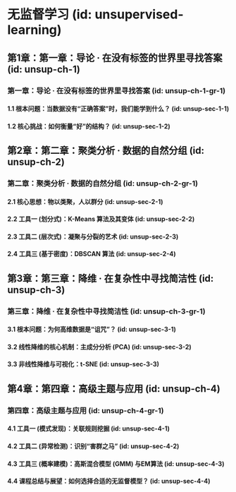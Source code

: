 # 无监督学习 (id: unsupervised-learning)

## 第1章：第一章：导论 · 在没有标签的世界里寻找答案 (id: unsup-ch-1)
### 第一章：导论 · 在没有标签的世界里寻找答案 (id: unsup-ch-1-gr-1)
#### 1.1 根本问题：当数据没有“正确答案”时，我们能学到什么？ (id: unsup-sec-1-1)
#### 1.2 核心挑战：如何衡量“好”的结构？ (id: unsup-sec-1-2)

## 第2章：第二章：聚类分析 · 数据的自然分组 (id: unsup-ch-2)
### 第二章：聚类分析 · 数据的自然分组 (id: unsup-ch-2-gr-1)
#### 2.1 核心思想：物以类聚，人以群分 (id: unsup-sec-2-1)
#### 2.2 工具一 (划分式)：K-Means 算法及其变体 (id: unsup-sec-2-2)
#### 2.3 工具二 (层次式)：凝聚与分裂的艺术 (id: unsup-sec-2-3)
#### 2.4 工具三 (基于密度)：DBSCAN 算法 (id: unsup-sec-2-4)

## 第3章：第三章：降维 · 在复杂性中寻找简洁性 (id: unsup-ch-3)
### 第三章：降维 · 在复杂性中寻找简洁性 (id: unsup-ch-3-gr-1)
#### 3.1 根本问题：为何高维数据是“诅咒”？ (id: unsup-sec-3-1)
#### 3.2 线性降维的核心机制：主成分分析 (PCA) (id: unsup-sec-3-2)
#### 3.3 非线性降维与可视化：t-SNE (id: unsup-sec-3-3)

## 第4章：第四章：高级主题与应用 (id: unsup-ch-4)
### 第四章：高级主题与应用 (id: unsup-ch-4-gr-1)
#### 4.1 工具一 (模式发现)：关联规则挖掘 (id: unsup-sec-4-1)
#### 4.2 工具二 (异常检测)：识别“害群之马” (id: unsup-sec-4-2)
#### 4.3 工具三 (概率建模)：高斯混合模型 (GMM) 与EM算法 (id: unsup-sec-4-3)
#### 4.4 课程总结与展望：如何选择合适的无监督模型？ (id: unsup-sec-4-4)
